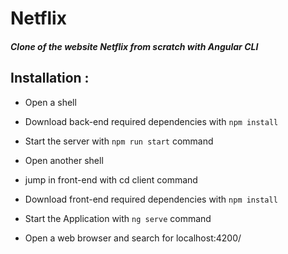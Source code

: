 # Netflix

##### _Clone of the website Netflix from scratch with Angular CLI_

## **Installation** :

* Open a shell
* Download back-end required dependencies with `npm install`
* Start the server with `npm run start` command

* Open another shell
* jump in front-end with cd client command
* Download front-end required dependencies with `npm install`
* Start the Application with `ng serve` command

* Open a web browser and search for localhost:4200/


